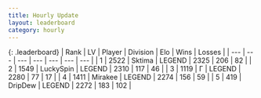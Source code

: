 ```yaml
---
title: Hourly Update
layout: leaderboard
category: hourly
---
```


{: .leaderboard}
| Rank | LV | Player | Division | Elo | Wins | Losses |
| --- | --- | --- | --- | --- | --- | --- |
| <span data-change="0">1</span> | 2522 | <span title="ID: 353063">Sktima</span> | LEGEND | <span data-change="0">2325</span> | <span data-change="0">206</span> | <span data-change="0">82</span> |
| <span data-change="0">2</span> | 1549 | <span title="ID: 498412">LuckySpin</span> | LEGEND | <span data-change="0">2310</span> | <span data-change="0">117</span> | <span data-change="0">46</span> |
| <span data-change="2">3</span> | 1119 | <span title="ID: 512212">Г</span> | LEGEND | <span data-change="27">2280</span> | <span data-change="4">77</span> | <span data-change="0">17</span> |
| <span data-change="3">4</span> | 1411 | <span title="ID: 416373">Mirakee</span> | LEGEND | <span data-change="25">2274</span> | <span data-change="4">156</span> | <span data-change="0">59</span> |
| <span data-change="-2">5</span> | 419 | <span title="ID: 649454">DripDew</span> | LEGEND | <span data-change="0">2272</span> | <span data-change="0">183</span> | <span data-change="0">102</span> |